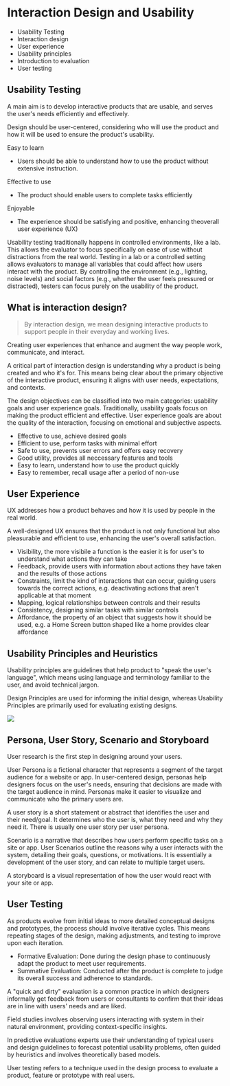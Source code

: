 # Interaction Design and Usability

- Usability Testing
- Interaction design
- User experience
- Usability principles
- Introduction to evaluation
- User testing

## Usability Testing 

A main aim is to develop interactive products that are usable, and serves the user's needs efficiently and effectively.

Design should be user-centered, considering who will use the product and how it will be used to ensure the product's usability.

Easy to learn
- Users should be able to understand how to use the product without extensive instruction.

Effective to use
- The product should enable users to complete tasks efficiently

Enjoyable
- The experience should be satisfying and positive, enhancing theoverall user experience (UX)

Usability testing traditionally happens in controlled environments, like a lab. This allows the evaluator to focus specifically on ease of use without distractions from the real world.  Testing in a lab or a controlled setting allows evaluators to manage all variables that could affect how users interact with the product. By controlling the environment (e.g., lighting, noise levels) and social factors (e.g., whether the user feels pressured or distracted), testers can focus purely on the usability of the product.

## What is interaction design?

> By interaction design, we mean designing interactive products to support people in their everyday and working lives.

Creating user experiences that enhance and augment the way people work, communicate, and interact.

A critical part of interaction design is understanding why a product is being created and who it's for. This means being clear about the primary objective of the interactive product, ensuring it aligns with user needs, expectations, and contexts.

The design objectives can be classified into two main categories: usability goals and user experience goals. Traditionally, usability goals focus on making the product efficient and effective. User experience goals are about the quality of the interaction, focusing on emotional and subjective aspects.

- Effective to use, achieve desired goals
- Efficient to use, perform tasks with minimal effort
- Safe to use, prevents user errors and offers easy recovery
- Good utility, provides all neccessary features and tools
- Easy to learn, understand how to use the product quickly
- Easy to remember, recall usage after a period of non-use

## User Experience

UX addresses how a product behaves and how it is used by people in the real world. 

A well-designed UX ensures that the product is not only functional but also pleasurable and efficient to use, enhancing the user's overall satisfaction.

- Visibility, the more visibile a function is the easier it is for user's to understand what actions they can take
- Feedback, provide users with information about actions they have taken and the results of those actions
- Constraints, limit the kind of interactions that can occur, guiding users towards the correct actions, e.g. deactivating actions that aren't applicable at that moment
- Mapping, logical relationships between controls and their results
- Consistency, designing similar tasks with similar controls
- Affordance, the property of an object that suggests how it should be used, e.g. a Home Screen button shaped like a home provides clear affordance

## Usability Principles and Heuristics

Usability principles are guidelines that help product to "speak the user's language", which means using language and terminology familiar to the user, and avoid technical jargon.

Design Principles are used for informing the initial design, whereas Usability Principles are primarily used for evaluating existing designs. 

![](https://miro.medium.com/v2/resize:fit:1400/0*C0l7fBrcy2_V0O4p)

## Persona, User Story, Scenario and Storyboard

User research is the first step in designing around your users.

User Persona is a fictional character that represents a segment of the target audience for a website or app. In user-centered design, personas help designers focus on the user's needs, ensuring that decisions are made with the target audience in mind. Personas make it easier to visualize and communicate who the primary users are.

A user story is a short statement or abstract that identifies the user and their need/goal. It determines who the user is, what they need and why they need it. There is usually one user story per user persona.


Scenario is a narrative that describes how users perform specific tasks on a site or app. User Scenarios outline the reasons why a user interacts with the system, detailing their goals, questions, or motivations. It is essentially a development of the user story, and can relate to multiple target users.

A storyboard is a visual representation of how the user would react with your site or app.

## User Testing

As products evolve from initial ideas to more detailed conceptual designs and prototypes, the process should involve iterative cycles. This means repeating stages of the design, making adjustments, and testing to improve upon each iteration.

- Formative Evaluation: Done during the design phase to continuously adapt the product to meet user requirements.
- Summative Evaluation: Conducted after the product is complete to judge its overall success and adherence to standards.

A "quick and dirty" evaluation is a common practice in which designers informally get feedback from users or consultants to confirm that their ideas are in line with users' needs and are liked.

Field studies involves observing users interacting with system in their natural environment, providing context-specific insights.

In predictive evaluations experts use their understanding of typical users and design guidelines to forecast potential usability problems, often guided by heuristics and involves theoretically based models.

User testing refers to a technique used in the design process to evaluate a product, feature or prototype with real users.
